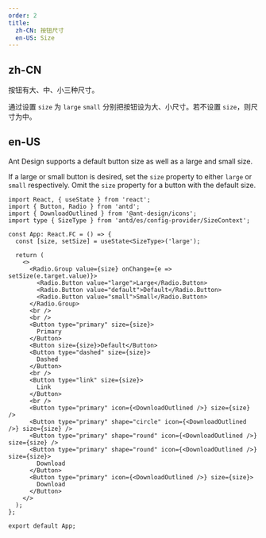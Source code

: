 ```yaml
---
order: 2
title:
  zh-CN: 按钮尺寸
  en-US: Size
---
```


## zh-CN

按钮有大、中、小三种尺寸。

通过设置 `size` 为 `large` `small` 分别把按钮设为大、小尺寸。若不设置 `size`，则尺寸为中。

## en-US

Ant Design supports a default button size as well as a large and small size.

If a large or small button is desired, set the `size` property to either `large` or `small` respectively. Omit the `size` property for a button with the default size.

```tsx
import React, { useState } from 'react';
import { Button, Radio } from 'antd';
import { DownloadOutlined } from '@ant-design/icons';
import type { SizeType } from 'antd/es/config-provider/SizeContext';

const App: React.FC = () => {
  const [size, setSize] = useState<SizeType>('large');

  return (
    <>
      <Radio.Group value={size} onChange={e => setSize(e.target.value)}>
        <Radio.Button value="large">Large</Radio.Button>
        <Radio.Button value="default">Default</Radio.Button>
        <Radio.Button value="small">Small</Radio.Button>
      </Radio.Group>
      <br />
      <br />
      <Button type="primary" size={size}>
        Primary
      </Button>
      <Button size={size}>Default</Button>
      <Button type="dashed" size={size}>
        Dashed
      </Button>
      <br />
      <Button type="link" size={size}>
        Link
      </Button>
      <br />
      <Button type="primary" icon={<DownloadOutlined />} size={size} />
      <Button type="primary" shape="circle" icon={<DownloadOutlined />} size={size} />
      <Button type="primary" shape="round" icon={<DownloadOutlined />} size={size} />
      <Button type="primary" shape="round" icon={<DownloadOutlined />} size={size}>
        Download
      </Button>
      <Button type="primary" icon={<DownloadOutlined />} size={size}>
        Download
      </Button>
    </>
  );
};

export default App;
```
